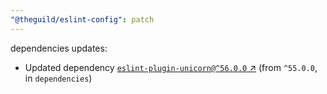 ```yaml
---
"@theguild/eslint-config": patch
---
```

dependencies updates:
  - Updated dependency [`eslint-plugin-unicorn@^56.0.0` ↗︎](https://www.npmjs.com/package/eslint-plugin-unicorn/v/56.0.0) (from `^55.0.0`, in `dependencies`)
